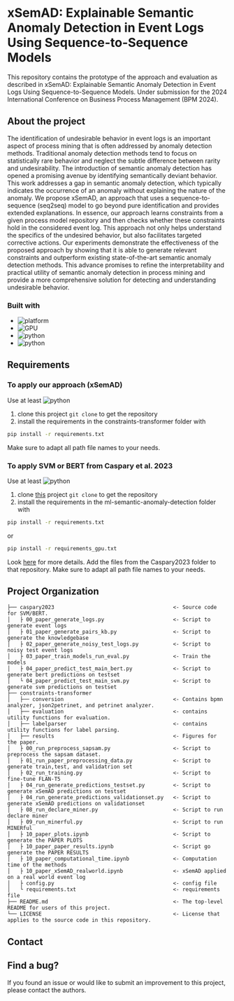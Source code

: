 # xSemAD: Explainable Semantic Anomaly Detection in Event Logs Using Sequence-to-Sequence Models
This repository contains the prototype of the approach and evaluation as described in xSemAD: Explainable Semantic Anomaly Detection in Event Logs Using Sequence-to-Sequence Models. Under submission for the 2024 International Conference on Business Process Management (BPM 2024). 

## About the project
The identification of undesirable behavior in event logs is an important aspect of process mining that is often addressed by anomaly detection methods. 
Traditional anomaly detection methods tend to focus on statistically rare behavior and neglect the subtle difference between rarity and undesirability. The introduction of semantic anomaly detection has opened a promising avenue by identifying semantically deviant behavior.
This work addresses a gap in semantic anomaly detection, which typically indicates the occurrence of an anomaly without explaining the nature of the anomaly. We propose xSemAD, an approach that uses a sequence-to-sequence (seq2seq) model to go beyond pure identification and provides extended explanations. In essence, our approach learns constraints from a given process model repository and then checks whether these constraints hold in the considered event log. This approach not only helps understand the specifics of the undesired behavior, but also facilitates targeted corrective actions.
Our experiments demonstrate the effectiveness of the proposed approach by showing that it is able to generate relevant constraints and outperform existing state-of-the-art semantic anomaly detection methods. This advance promises to refine the interpretability and practical utility of semantic anomaly detection in process mining and provide a more comprehensive solution for detecting and understanding undesirable behavior.

### Built with
* ![platform](https://img.shields.io/badge/platform-linux-brightgreen)
* ![GPU](https://img.shields.io/badge/GPU-2%20x%20Nvidia%20RTX%20A6000-red)
* ![python](https://img.shields.io/badge/python-black?logo=python&label=3.8.13)
* ![python](https://img.shields.io/badge/python-black?logo=python&label=3.7.16)

## Requirements
### To apply our approach (xSemAD)
Use at least ![python](https://img.shields.io/badge/python-black?logo=python&label=3.8.13)
1. clone this project <code>git clone</code> to get the repository
2. install the requirements in the constraints-transformer folder with 
```sh
pip install -r requirements.txt
```
Make sure to adapt all path file names to your needs.
### To apply SVM or BERT from Caspary et al. 2023
Use at least ![python](https://img.shields.io/badge/python-black?logo=python&label=3.7.16)
1. clone [this](https://gitlab.uni-mannheim.de/processanalytics/ml-semantic-anomaly-dection) project <code>git clone</code> to get the repository
2. install the requirements in the ml-semantic-anomaly-detection folder with 
```sh
pip install -r requirements.txt
```
or 
```sh
pip install -r requirements_gpu.txt
```
Look [here](https://gitlab.uni-mannheim.de/processanalytics/ml-semantic-anomaly-dection) for more details.
Add the files from the Caspary2023 folder to that repository. Make sure to adapt all path file names to your needs.


## Project Organization
    ├── caspary2023                                      <- Source code for SVM/BERT.
    │   ├ 00_paper_generate_logs.py                      <- Script to generate event logs
    │   ├ 01_paper_generate_pairs_kb.py                  <- Script to generate the knowledgebase 
    │   ├ 02_paper_generate_noisy_test_logs.py           <- Script to noisy test event logs 
    │   ├ 03_paper_train_models_run_eval.py              <- Train the models 
    │   ├ 04_paper_predict_test_main_bert.py             <- Script to generate bert predictions on testset 
    │   └ 04_paper_predict_test_main_svm.py              <- Script to generate svm predictions on testset 
    ├── constraints-transformer
    │   ├── conversion                                   <- Contains bpmn analyzer, json2petrinet, and petrinet analyzer.    
    │   ├── evaluation                                   <- contains utility functions for evaluation.
    │   ├── labelparser                                  <- contains utility functions for label parsing.
    │   ├── results                                      <- Figures for the paper.
    │   ├ 00_run_preprocess_sapsam.py                    <- Script to preprocess the sapsam dataset.
    │   ├ 01_run_paper_preprocessing_data.py             <- Script to generate train,test, and validatrion set
    │   ├ 02_run_training.py                             <- Script to fine-tune FLAN-T5 
    │   ├ 04_run_generate_predictions_testset.py         <- Script to generate xSemAD predictions on testset 
    │   ├ 04_run_generate_predictions_validationset.py   <- Script to generate xSemAD predictions on validationset 
    │   ├ 08_run_declare_miner.py                        <- Script to run declare miner
    │   ├ 09_run_minerful.py                             <- Script to run MINERful
    │   ├ 10_paper_plots.ipynb                           <- Script to generate the PAPER PLOTS
    │   ├ 10_paper_paper_results.ipynb                   <- Script go generate the PAPER RESULTS
    │   ├ 10_paper_computational_time.ipynb              <- Computation time of the methods
    │   ├ 10_paper_xSemAD_realworld.ipynb                <- xSemAD applied on a real world event log
    │   ├ config.py                                      <- config file 
    │   └ requirements.txt                               <- requirements file
    ├── README.md                                        <- The top-level README for users of this project.
    └── LICENSE                                          <- License that applies to the source code in this repository.
    

## Contact


## Find a bug?
If you found an issue or would like to submit an improvement to this project, please contact the authors. 




